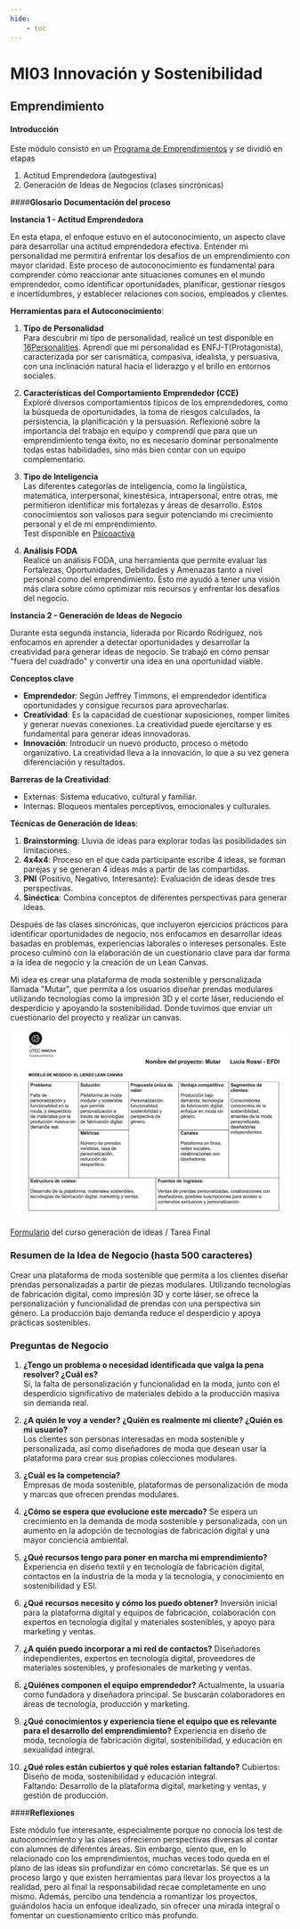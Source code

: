 ```yaml
---
hide:
    - toc
---
```


# MI03 Innovación y Sostenibilidad

## **Emprendimiento**

#### **Introducción**

Este módulo consistó en un [Programa de Emprendimientos](https://utec.edu.uy/es/innovacion/programa-de-emprendimientos/) y se dividió en etapas <br>
1. Actitud Emprendedora (autogestiva) <br>
2. Generación de Ideas de Negocios (clases sincrónicas)

####**Glosario** **Documentación del proceso**

**Instancia 1 - Actitud Emprendedora**

En esta etapa, el enfoque estuvo en el autoconocimiento, un aspecto clave para desarrollar una actitud emprendedora efectiva. Entender mi personalidad me permitirá enfrentar los desafíos de un emprendimiento con mayor claridad. Este proceso de autoconocimiento es fundamental para comprender cómo reaccionar ante situaciones comunes en el mundo emprendedor, como identificar oportunidades, planificar, gestionar riesgos e incertidumbres, y establecer relaciones con socios, empleados y clientes.

**Herramientas para el Autoconocimiento**:

1. **Tipo de Personalidad** <br>
Para descubrir mi tipo de personalidad, realicé un test disponible en [16Personalities](https://www.16personalities.com/es/test-de-personalidad). Aprendí que mi personalidad es ENFJ-T(Protagonista), caracterizada por ser carismática, compasiva, idealista, y persuasiva, con una inclinación natural hacia el liderazgo y el brillo en entornos sociales.

  
2. **Características del Comportamiento Emprendedor (CCE)** <br>
   Exploré diversos comportamientos típicos de los emprendedores, como la búsqueda de oportunidades, la toma de riesgos calculados, la persistencia, la planificación y la persuasión. Reflexioné sobre la importancia del trabajo en equipo y comprendí que para que un emprendimiento tenga éxito, no es necesario dominar personalmente todas estas habilidades, sino más bien contar con un equipo complementario.

3. **Tipo de Inteligencia** <br>
   Las diferentes categorías de inteligencia, como la lingüística, matemática, interpersonal, kinestésica, intrapersonal, entre otras, me permitieron identificar mis fortalezas y áreas de desarrollo. Estos conocimientos son valiosos para seguir potenciando mi crecimiento personal y el de mi emprendimiento. <br>
   Test disponible en [Psicoactiva](https://www.psicoactiva.com/test/educacion-y-aprendizaje/test-de-las-inteligencias-multiples/)


4. **Análisis FODA** <br>
   Realicé un análisis FODA, una herramienta que permite evaluar las Fortalezas, Oportunidades, Debilidades y Amenazas tanto a nivel personal como del emprendimiento. Esto me ayudó a tener una visión más clara sobre cómo optimizar mis recursos y enfrentar los desafíos del negocio.

**Instancia 2 - Generación de Ideas de Negocio**

Durante esta segunda instancia, liderada por Ricardo Rodríguez, nos enfocamos en aprender a detectar oportunidades y desarrollar la creatividad para generar ideas de negocio. Se trabajó en cómo pensar "fuera del cuadrado" y convertir una idea en una oportunidad viable.

**Conceptos clave**

- **Emprendedor**: Según Jeffrey Timmons, el emprendedor identifica oportunidades y consigue recursos para aprovecharlas. <br>
- **Creatividad**: Es la capacidad de cuestionar suposiciones, romper límites y generar nuevas conexiones. La creatividad puede ejercitarse y es fundamental para generar ideas innovadoras. <br>
- **Innovación**: Introducir un nuevo producto, proceso o método organizativo. La creatividad lleva a la innovación, lo que a su vez genera diferenciación y resultados.

**Barreras de la Creatividad**:<br>
- Externas: Sistema educativo, cultural y familiar. <br>
- Internas: Bloqueos mentales perceptivos, emocionales y culturales.

**Técnicas de Generación de Ideas**: <br>
1. **Brainstorming**: Lluvia de ideas para explorar todas las posibilidades sin limitaciones. <br>
2. **4x4x4**: Proceso en el que cada participante escribe 4 ideas, se forman parejas y se generan 4 ideas más a partir de las compartidas.<br>
3. **PNI** (Positivo, Negativo, Interesante): Evaluación de ideas desde tres perspectivas. <br>
4. **Sinéctica**: Combina conceptos de diferentes perspectivas para generar ideas.


Después de las clases sincrónicas, que incluyeron ejercicios prácticos para identificar oportunidades de negocio, nos enfocamos en desarrollar ideas basadas en problemas, experiencias laborales o intereses personales. Este proceso culminó con la elaboración de un cuestionario clave para dar forma a la idea de negocio y la creación de un Lean Canvas.

Mi idea es crear una plataforma de moda sostenible y personalizada llamada "Mutar", que permita a los usuarios diseñar prendas modulares utilizando tecnologías como la impresión 3D y el corte láser, reduciendo el desperdicio y apoyando la sostenibilidad. Donde tuvimos que enviar un cuestionario del proyecto y realizar un canvas. 

![Canvas](../images/MI03/canvas.png)

[Formulario](https://docs.google.com/forms/d/e/1FAIpQLSeQ1902ebLqkTRwpPWyTwsFvFWPCOKXhLRU2rJ-2DruP8n62w/viewform) del curso generación de ideas / Tarea Final

### Resumen de la Idea de Negocio (hasta 500 caracteres)

Crear una plataforma de moda sostenible que permita a los clientes diseñar prendas personalizadas a partir de piezas modulares. Utilizando tecnologías de fabricación digital, como impresión 3D y corte láser, se ofrece la personalización y funcionalidad de prendas con una perspectiva sin género. La producción bajo demanda reduce el desperdicio y apoya prácticas sostenibles.

### Preguntas de Negocio <br>

1. **¿Tengo un problema o necesidad identificada que valga la pena resolver? ¿Cuál es?** <br>
   Sí, la falta de personalización y funcionalidad en la moda, junto con el desperdicio significativo de materiales debido a la producción masiva sin demanda real.

2. **¿A quién le voy a vender? ¿Quién es realmente mi cliente? ¿Quién es mi usuario?** <br>
   Los clientes son personas interesadas en moda sostenible y personalizada, así como diseñadores de moda que desean usar la plataforma para crear sus propias colecciones modulares.

3. **¿Cuál es la competencia?** <br>
   Empresas de moda sostenible, plataformas de personalización de moda y marcas que ofrecen prendas modulares.

4. **¿Cómo se espera que evolucione este mercado?**
   Se espera un crecimiento en la demanda de moda sostenible y personalizada, con un aumento en la adopción de tecnologías de fabricación digital y una mayor conciencia ambiental.

5. **¿Qué recursos tengo para poner en marcha mi emprendimiento?**
   Experiencia en diseño textil y en tecnología de fabricación digital, contactos en la industria de la moda y la tecnología, y conocimiento en sostenibilidad y ESI.

6. **¿Qué recursos necesito y cómo los puedo obtener?**
   Inversión inicial para la plataforma digital y equipos de fabricación, colaboración con expertos en tecnología digital y materiales sostenibles, y apoyo para marketing y ventas.

7. **¿A quién puedo incorporar a mi red de contactos?**
   Diseñadores independientes, expertos en tecnología digital, proveedores de materiales sostenibles, y profesionales de marketing y ventas.

8. **¿Quiénes componen el equipo emprendedor?**
   Actualmente, la usuaria como fundadora y diseñadora principal. Se buscarán colaboradores en áreas de tecnología, producción y marketing.

9. **¿Qué conocimientos y experiencia tiene el equipo que es relevante para el desarrollo del emprendimiento?**
   Experiencia en diseño de moda, tecnología de fabricación digital, sostenibilidad, y educación en sexualidad integral.

10. **¿Qué roles están cubiertos y qué roles estarían faltando?**
    Cubiertos: Diseño de moda, sostenibilidad y educación integral.  
    Faltando: Desarrollo de la plataforma digital, marketing y ventas, y gestión de producción.


####**Reflexiones**

Este módulo fue interesante, especialmente porque no conocía los test de autoconocimiento y las clases ofrecieron perspectivas diversas al contar con alumnes de diferentes áreas. Sin embargo, siento que, en lo relacionado con los emprendimientos, muchas veces todo queda en el plano de las ideas sin profundizar en cómo concretarlas. Sé que es un proceso largo y que existen herramientas para llevar los proyectos a la realidad, pero al final la responsabilidad recae completamente en uno mismo. Además, percibo una tendencia a romantizar los proyectos, guiándolos hacia un enfoque idealizado, sin ofrecer una mirada integral o fomentar un cuestionamiento crítico más profundo.

